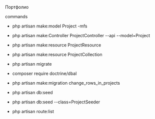 Портфолио

commands

- php artisan make:model Project -mfs

- php artisan make:Controller ProjectController --api --model=Project

- php artisan make:resource ProjectResource 

- php artisan make:resource ProjectCollection 

- php artisan migrate

- composer require doctrine/dbal

- php artisan make:migration change_rows_in_projects 

- php artisan db:seed

- php artisan db:seed --class=ProjectSeeder

- php artisan route:list


